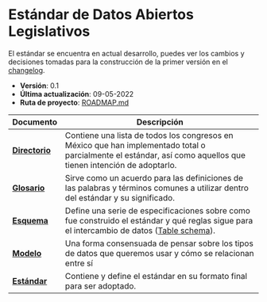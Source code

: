 
# Estándar de Datos Abiertos Legislativos

El estándar se encuentra en actual desarrollo, puedes ver los cambios y decisiones tomadas para la construcción de la primer versión en el [changelog](https://github.com/CodeandoMexico/estandar-datos-legislativos/blob/master/docs/roadbuild.md).

- **Versión**: 0.1
- **Última actualización**: 09-05-2022
- **Ruta de proyecto**: [ROADMAP.md](https://github.com/CodeandoMexico/estandar-datos-legislativos/blob/master/ROADMAP.md)

Documento | Descripción
--- | ---
**[Directorio](https://github.com/CodeandoMexico/estandar-datos-legislativos/blob/master/docs/directorio.md)** | Contiene una lista de todos los congresos en México que han implementado total o parcialmente el estándar, así como aquellos que tienen intención de adoptarlo.
**[Glosario](https://github.com/CodeandoMexico/estandar-datos-legislativos/blob/master/docs/glosario.md)** | Sirve como un acuerdo para las definiciones de las palabras y términos comunes a utilizar dentro del estándar y su significado.
**[Esquema](https://github.com/CodeandoMexico/estandar-datos-legislativos/blob/master/docs/esquema.md)** | Define una serie de especificaciones sobre como fue construido el estándar y qué reglas sigue para el intercambio de datos ([Table schema](https://specs.frictionlessdata.io/table-schema/)).
**[Modelo](https://github.com/CodeandoMexico/estandar-datos-legislativos/blob/master/docs/modelo.md)** | Una forma consensuada de pensar sobre los tipos de datos que queremos usar y cómo se relacionan entre sí
**[Estándar](https://github.com/CodeandoMexico/estandar-datos-legislativos/blob/master/docs/estandar.json)** | Contiene y define el estándar en su formato final para ser adoptado.

